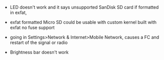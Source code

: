 * LED doesn't work and it says unsupported SanDisk SD card if formatted in exfat,

* exfat formatted Micro SD could be usable with custom kernel built with exfat no fuse support

* going in Settings>Network & Internet>Mobile Network, causes a FC and restart of the signal or radio

* Brightness bar doesn't work